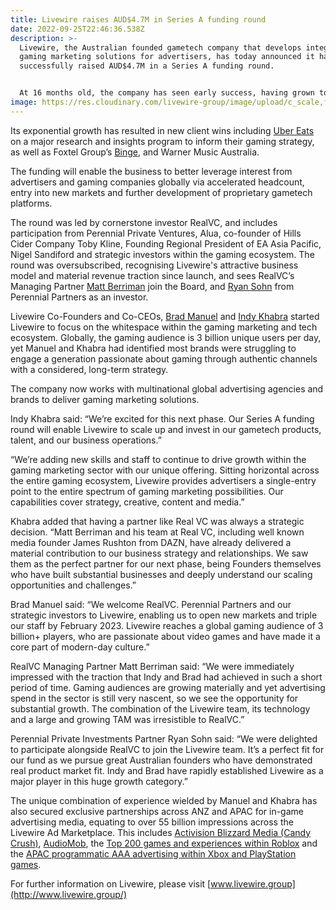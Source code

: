 ```yaml
---
title: Livewire raises AUD$4.7M in Series A funding round
date: 2022-09-25T22:46:36.538Z
description: >-
  Livewire, the Australian founded gametech company that develops integrated
  gaming marketing solutions for advertisers, has today announced it has
  successfully raised AUD$4.7M in a Series A funding round.


  At 16 months old, the company has seen early success, having grown to four live markets, with newly opened offices in Mumbai and Singapore complementing existing locations in London and Australia.
image: https://res.cloudinary.com/livewire-group/image/upload/c_scale,f_auto,q_auto,w_580/v1664146519/OPTION_2_-_AFR_Raise_Announcement_Horizontal_faytp1.jpg
---
```

Its exponential growth has resulted in new client wins including [](https://livewire.group/news/livewire-appointed-by-uber-eats-as-it-makes-move-towards-gaming/) [Uber Eats](https://livewire.group/news/livewire-appointed-by-uber-eats-as-it-makes-move-towards-gaming/) on a major research and insights program to inform their gaming strategy, as well as Foxtel Group’s [](https://livewire.group/news/binge-x-livewire-team-up-to-bring-house-of-the-dragon-to-the-au-gaming-audience/) [Binge](https://livewire.group/news/binge-x-livewire-team-up-to-bring-house-of-the-dragon-to-the-au-gaming-audience/), and Warner Music Australia.

The funding will enable the business to better leverage interest from advertisers and gaming companies globally via accelerated headcount, entry into new markets and further development of proprietary gametech platforms.

The round was led by cornerstone investor RealVC, and includes participation from Perennial Private Ventures, Alua, co-founder of Hills Cider Company Toby Kline, Founding Regional President of EA Asia Pacific, Nigel Sandiford and strategic investors within the gaming ecosystem. The round was oversubscribed, recognising Livewire's attractive business model and material revenue traction since launch, and sees RealVC’s Managing Partner [](https://www.linkedin.com/in/mattberriman/) [Matt Berriman](https://www.linkedin.com/in/mattberriman/) join the Board, and [](https://www.linkedin.com/in/ryan-sohn-06062b8b/) [Ryan Sohn](https://www.linkedin.com/in/ryan-sohn-06062b8b/) from Perennial Partners as an investor.

Livewire Co-Founders and Co-CEOs, [](https://www.linkedin.com/in/bradjmanuel/) [Brad Manuel](https://www.linkedin.com/in/bradjmanuel/) and [](https://www.linkedin.com/in/indykhabra/) [Indy Khabra](https://www.linkedin.com/in/indykhabra/) started Livewire to focus on the whitespace within the gaming marketing and tech ecosystem. Globally, the gaming audience is 3 billion unique users per day, yet Manuel and Khabra had identified most brands were struggling to engage a generation passionate about gaming through authentic channels with a considered, long-term strategy.

The company now works with multinational global advertising agencies and brands to deliver gaming marketing solutions.

Indy Khabra said: “We’re excited for this next phase. Our Series A funding round will enable Livewire to scale up and invest in our gametech products, talent, and our business operations.”

“We’re adding new skills and staff to continue to drive growth within the gaming marketing sector with our unique offering. Sitting horizontal across the entire gaming ecosystem, Livewire provides advertisers a single-entry point to the entire spectrum of gaming marketing possibilities. Our capabilities cover strategy, creative, content and media.”

Khabra added that having a partner like Real VC was always a strategic decision. “Matt Berriman and his team at Real VC, including well known media founder James Rushton from DAZN, have already delivered a material contribution to our business strategy and relationships. We saw them as the perfect partner for our next phase, being Founders themselves who have built substantial businesses and deeply understand our scaling opportunities and challenges.”

Brad Manuel said: “We welcome RealVC. Perennial Partners and our strategic investors to Livewire, enabling us to open new markets and triple our staff by February 2023. Livewire reaches a global gaming audience of 3 billion+ players, who are passionate about video games and have made it a core part of modern-day culture.”

RealVC Managing Partner Matt Berriman said: “We were immediately impressed with the traction that Indy and Brad had achieved in such a short period of time. Gaming audiences are growing materially and yet advertising spend in the sector is still very nascent, so we see the opportunity for substantial growth. The combination of the Livewire team, its technology and a large and growing TAM was irresistible to RealVC.”

Perennial Private Investments Partner Ryan Sohn said: “We were delighted to participate alongside RealVC to join the Livewire team. It’s a perfect fit for our fund as we pursue great Australian founders who have demonstrated real product market fit. Indy and Brad have rapidly established Livewire as a major player in this huge growth category.”

The unique combination of experience wielded by Manuel and Khabra has also secured exclusive partnerships across ANZ and APAC for in-game advertising media, equating to over 55 billion impressions across the Livewire Ad Marketplace. This includes [](https://livewire.group/news/livewire-and-activision-blizzard-media-sign-exclusive-partnership-in-anz/) [Activision Blizzard Media (Candy Crush)](https://livewire.group/news/livewire-and-activision-blizzard-media-sign-exclusive-partnership-in-anz/), [](https://livewire.group/news/audiomob-partners-exclusively-with-livewire-to-launch-apacs-first-in-game-audio-ads-platform/) [AudioMob](https://livewire.group/news/audiomob-partners-exclusively-with-livewire-to-launch-apacs-first-in-game-audio-ads-platform/), the [](https://livewire.group/news/anzu-and-livewire-launch-exclusive-partnership-to-help-apac-advertisers-reach-roblox-players/) [Top 200 games and experiences within Roblox](https://livewire.group/news/anzu-and-livewire-launch-exclusive-partnership-to-help-apac-advertisers-reach-roblox-players/) and the [](https://livewire.group/news/livewire-brings-aaa-console-game-inventory-to-apac-advertisers-in-exclusive-partnership-with-anzu/) [APAC programmatic AAA advertising within Xbox and PlayStation games](https://livewire.group/news/livewire-brings-aaa-console-game-inventory-to-apac-advertisers-in-exclusive-partnership-with-anzu/).

For further information on Livewire, please visit [](http://www.livewire.group/) [www.livewire.group](http://www.livewire.group/)